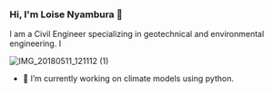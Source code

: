 ### Hi, I'm Loise Nyambura 👋
I am a Civil Engineer specializing in geotechnical and environmental engineering. I 

![IMG_20180511_121112 (1)](https://user-images.githubusercontent.com/96653220/149928454-543027f1-5d93-401e-ba60-cced5332ea16.jpg)


- 🔭 I’m currently working on climate models using python.
<!--
**loisendiritu/loisendiritu** is a ✨ _special_ ✨ repository because its `README.md` (this file) appears on your GitHub profile.

Here are some ideas to get you started:

- 🔭 I’m currently working on climate models using python.
- 🌱 I’m currently learning ...
- 👯 I’m looking to collaborate on ...
- 🤔 I’m looking for help with ...
- 💬 Ask me about ...
- 📫 How to reach me: ...
- 😄 Pronouns: ...
- ⚡ Fun fact: ...
-->
